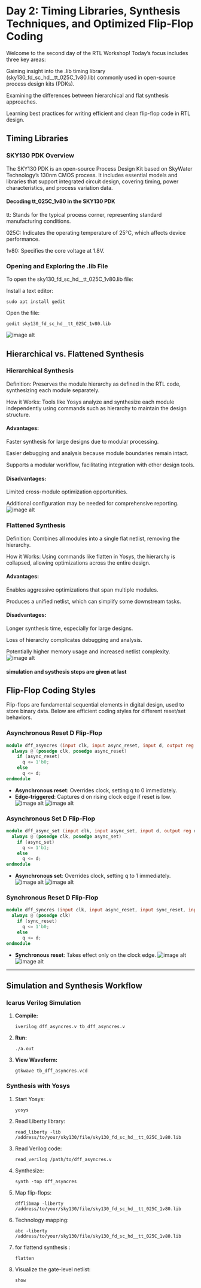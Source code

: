 # Day 2: Timing Libraries, Synthesis Techniques, and Optimized Flip-Flop Coding

Welcome to the second day of the RTL Workshop! Today’s focus includes three key areas:

Gaining insight into the .lib timing library (sky130_fd_sc_hd__tt_025C_1v80.lib) commonly used in open-source process design kits (PDKs).

Examining the differences between hierarchical and flat synthesis approaches.

Learning best practices for writing efficient and clean flip-flop code in RTL design.

## Timing Libraries

### SKY130 PDK Overview
The SKY130 PDK is an open-source Process Design Kit based on SkyWater Technology’s 130nm CMOS process. It includes essential models and libraries that support integrated circuit design, covering timing, power characteristics, and process variation data.

#### Decoding tt_025C_1v80 in the SKY130 PDK

tt: Stands for the typical process corner, representing standard manufacturing conditions.

025C: Indicates the operating temperature of 25°C, which affects device performance.

1v80: Specifies the core voltage at 1.8V.

### Opening and Exploring the .lib File
To open the sky130_fd_sc_hd__tt_025C_1v80.lib file:

Install a text editor:

    sudo apt install gedit
Open the file:

    gedit sky130_fd_sc_hd__tt_025C_1v80.lib


![image alt](https://github.com/mythribijwar/RISC-V-chip-tapeout/blob/7b4979b6b545b3831da384dc8f6f7161db587ddf/week1/day2/pictures/variations.png)

## Hierarchical vs. Flattened Synthesis

### Hierarchical Synthesis

Definition: Preserves the module hierarchy as defined in the RTL code, synthesizing each module separately.

How it Works: Tools like Yosys analyze and synthesize each module independently using commands such as hierarchy to maintain the design structure.

#### Advantages:

Faster synthesis for large designs due to modular processing.

Easier debugging and analysis because module boundaries remain intact.

Supports a modular workflow, facilitating integration with other design tools.

#### Disadvantages:

Limited cross-module optimization opportunities.

Additional configuration may be needed for comprehensive reporting.
![image alt](https://github.com/mythribijwar/RISC-V-chip-tapeout/blob/7b4979b6b545b3831da384dc8f6f7161db587ddf/week1/day2/pictures/multiple_modules.png)

### Flattened Synthesis

Definition: Combines all modules into a single flat netlist, removing the hierarchy.

How it Works: Using commands like flatten in Yosys, the hierarchy is collapsed, allowing optimizations across the entire design.

#### Advantages:

Enables aggressive optimizations that span multiple modules.

Produces a unified netlist, which can simplify some downstream tasks.

#### Disadvantages:

Longer synthesis time, especially for large designs.

Loss of hierarchy complicates debugging and analysis.

Potentially higher memory usage and increased netlist complexity.
![image alt](https://github.com/mythribijwar/RISC-V-chip-tapeout/blob/7b4979b6b545b3831da384dc8f6f7161db587ddf/week1/day2/pictures/multiple_modules_flat.png)

#### simulation and systhesis steps are given at last
## Flip-Flop Coding Styles

Flip-flops are fundamental sequential elements in digital design, used to store binary data. Below are efficient coding styles for different reset/set behaviors.

### Asynchronous Reset D Flip-Flop

```verilog
module dff_asyncres (input clk, input async_reset, input d, output reg q);
  always @ (posedge clk, posedge async_reset)
    if (async_reset)
      q <= 1'b0;
    else
      q <= d;
endmodule
```
- **Asynchronous reset**: Overrides clock, setting q to 0 immediately.
- **Edge-triggered**: Captures d on rising clock edge if reset is low.
![image alt](https://github.com/mythribijwar/RISC-V-chip-tapeout/blob/7b4979b6b545b3831da384dc8f6f7161db587ddf/week1/day2/pictures/dff_asyncres_gtk.png)
![image alt](https://github.com/mythribijwar/RISC-V-chip-tapeout/blob/7b4979b6b545b3831da384dc8f6f7161db587ddf/week1/day2/pictures/dff_asyncres.png)
### Asynchronous Set D Flip-Flop

```verilog
module dff_async_set (input clk, input async_set, input d, output reg q);
  always @ (posedge clk, posedge async_set)
    if (async_set)
      q <= 1'b1;
    else
      q <= d;
endmodule
```
- **Asynchronous set**: Overrides clock, setting q to 1 immediately.
![image alt](https://github.com/mythribijwar/RISC-V-chip-tapeout/blob/7b4979b6b545b3831da384dc8f6f7161db587ddf/week1/day2/pictures/dff_async_set_gtk.png)
![image alt](https://github.com/mythribijwar/RISC-V-chip-tapeout/blob/7b4979b6b545b3831da384dc8f6f7161db587ddf/week1/day2/pictures/dff_async_set.png)
### Synchronous Reset D Flip-Flop

```verilog
module dff_syncres (input clk, input async_reset, input sync_reset, input d, output reg q);
  always @ (posedge clk)
    if (sync_reset)
      q <= 1'b0;
    else
      q <= d;
endmodule
```
- **Synchronous reset**: Takes effect only on the clock edge.
![image alt](https://github.com/mythribijwar/RISC-V-chip-tapeout/blob/7b4979b6b545b3831da384dc8f6f7161db587ddf/week1/day2/pictures/dff_asyncres_syncres_gtk.png)
![image alt](https://github.com/mythribijwar/RISC-V-chip-tapeout/blob/7b4979b6b545b3831da384dc8f6f7161db587ddf/week1/day2/pictures/dff_syncres.png)
---

## Simulation and Synthesis Workflow

### Icarus Verilog Simulation

1. **Compile:**
   ```shell
   iverilog dff_asyncres.v tb_dff_asyncres.v
   ```
2. **Run:**
   ```shell
   ./a.out
   ```
3. **View Waveform:**
   ```shell
   gtkwave tb_dff_asyncres.vcd
   ```



### Synthesis with Yosys

1. Start Yosys:
   ```shell
   yosys
   ```
2. Read Liberty library:
   ```shell
   read_liberty -lib /address/to/your/sky130/file/sky130_fd_sc_hd__tt_025C_1v80.lib
   ```
3. Read Verilog code:
   ```shell
   read_verilog /path/to/dff_asyncres.v
   ```
4. Synthesize:
   ```shell
   synth -top dff_asyncres
   ```
5. Map flip-flops:
   ```shell
   dfflibmap -liberty /address/to/your/sky130/file/sky130_fd_sc_hd__tt_025C_1v80.lib
   ```
6. Technology mapping:
   ```shell
   abc -liberty /address/to/your/sky130/file/sky130_fd_sc_hd__tt_025C_1v80.lib
   
   ``` 
7. for flattend synthesis :
   ```shell
   flatten
   ```
8. Visualize the gate-level netlist:
   ```shell
   show
   ```





